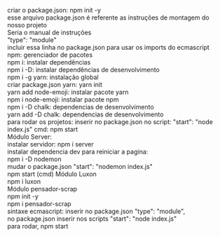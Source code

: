 criar o package.json: npm init -y <br>
esse arquivo package.json é referente as instruções de montagem do nosso projeto <br>
Seria o manual de instruções <br>
"type": "module" <br>
incluir essa linha no package.json para usar os imports do ecmascript <br>
npm: gerenciador de pacotes <br>
npm i: instalar dependências<br>
npm i -D: instalar dependências de desenvolvimento <br>
npm i -g yarn: instalação global<br>
criar package.json yarn: yarn init<br>
yarn add node-emoji: instalar pacote yarn<br>
npm i node-emoji: instalar pacote npm<br>
npm i -D chalk: dependencias de desenvolvimento<br>
yarn add -D chalk: dependencias de desenvolvimento<br>
para rodar os projetos: inserir no package.json no script: "start": "node index.js" cmd: npm start<br>
Módulo Server: <br>
instalar servidor: npm i server<br>
instalar dependencia dev para reiniciar a pagina:<br>
npm i -D nodemon<br>
mudar o package.json "start": "nodemon index.js"<br>
npm start (cmd)
Módulo Luxon<br>
npm i luxon <br>
Módulo pensador-scrap<br>
npm init -y<br>
npm i pensador-scrap<br>
sintaxe ecmascript: inserir no package.json "type": "module",<br>
no package.json inserir nos scripts "start": "node index.js"<br>
para rodar, npm start<br>
